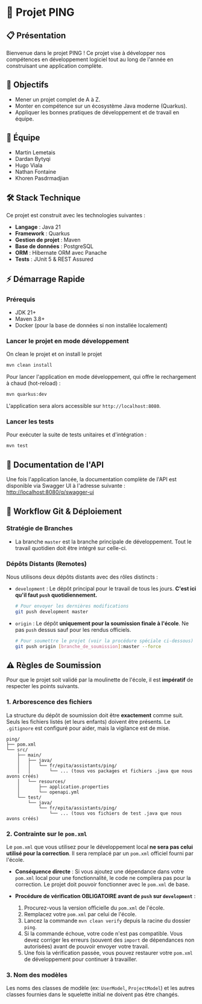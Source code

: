 # 🚀 Projet PING

## 📋 Présentation
Bienvenue dans le projet PING ! Ce projet vise à développer nos compétences en développement logiciel tout au long de l'année en construisant une application complète.

## 🎯 Objectifs
- Mener un projet complet de A à Z.
- Monter en compétence sur un écosystème Java moderne (Quarkus).
- Appliquer les bonnes pratiques de développement et de travail en équipe.

## 👥 Équipe
- Martin Lemetais
- Dardan Bytyqi
- Hugo Viala
- Nathan Fontaine
- Khoren Pasdrmadjian

## 🛠️ Stack Technique
Ce projet est construit avec les technologies suivantes :
- **Langage** : Java 21
- **Framework** : Quarkus
- **Gestion de projet** : Maven
- **Base de données** : PostgreSQL
- **ORM** : Hibernate ORM avec Panache
- **Tests** : JUnit 5 & REST Assured

## ⚡ Démarrage Rapide

### Prérequis
- JDK 21+
- Maven 3.8+
- Docker (pour la base de données si non installée localement)

### Lancer le projet en mode développement
On clean le projet et on install le projet
```bash
mvn clean install
```
Pour lancer l'application en mode développement, qui offre le rechargement à chaud (hot-reload) :
```bash
mvn quarkus:dev
```
L'application sera alors accessible sur `http://localhost:8080`.

### Lancer les tests
Pour exécuter la suite de tests unitaires et d'intégration :
```bash
mvn test
```

## 📖 Documentation de l'API
Une fois l'application lancée, la documentation complète de l'API est disponible via Swagger UI à l'adresse suivante :
[http://localhost:8080/q/swagger-ui](http://localhost:8080/q/swagger-ui)

## 🌿 Workflow Git & Déploiement

### Stratégie de Branches
- La branche `master` est la branche principale de développement. Tout le travail quotidien doit être intégré sur celle-ci.

### Dépôts Distants (Remotes)
Nous utilisons deux dépôts distants avec des rôles distincts :
- `development` : Le dépôt principal pour le travail de tous les jours. **C'est ici qu'il faut `push` quotidiennement.**
  ```bash
  # Pour envoyer les dernières modifications
  git push development master
  ```
- `origin` : Le dépôt **uniquement pour la soumission finale à l'école**. Ne pas `push` dessus sauf pour les rendus officiels.
  ```bash
  # Pour soumettre le projet (voir la procédure spéciale ci-dessous)
  git push origin [branche_de_soumission]:master --force
  ```

## ⚠️ Règles de Soumission
Pour que le projet soit validé par la moulinette de l'école, il est **impératif** de respecter les points suivants.

### 1. Arborescence des fichiers
La structure du dépôt de soumission doit être **exactement** comme suit. Seuls les fichiers listés (et leurs enfants) doivent être présents. Le `.gitignore` est configuré pour aider, mais la vigilance est de mise.

```
ping/
├── pom.xml
└── src/
    ├── main/
    │   ├── java/
    │   │   └── fr/epita/assistants/ping/
    │   │       └── ... (tous vos packages et fichiers .java que nous avons créés)
    │   └── resources/
    │       ├── application.properties
    │       └── openapi.yml
    └── test/
        └── java/
            └── fr/epita/assistants/ping/
                └── ... (tous vos fichiers de test .java que nous avons créés)
```

### 2. Contrainte sur le `pom.xml`
Le `pom.xml` que vous utilisez pour le développement local **ne sera pas celui utilisé pour la correction**. Il sera remplacé par un `pom.xml` officiel fourni par l'école.

- **Conséquence directe** : Si vous ajoutez une dépendance dans votre `pom.xml` local pour une fonctionnalité, le code ne compilera pas pour la correction. Le projet doit pouvoir fonctionner avec le `pom.xml` de base.

- **Procédure de vérification OBLIGATOIRE avant de `push` sur `development`** :
  1. Procurez-vous la version officielle du `pom.xml` de l'école.
  2. Remplacez votre `pom.xml` par celui de l'école.
  3. Lancez la commande `mvn clean verify` depuis la racine du dossier `ping`.
  4. Si la commande échoue, votre code n'est pas compatible. Vous devez corriger les erreurs (souvent des `import` de dépendances non autorisées) avant de pouvoir envoyer votre travail.
  5. Une fois la vérification passée, vous pouvez restaurer votre `pom.xml` de développement pour continuer à travailler.

### 3. Nom des modèles
Les noms des classes de modèle (ex: `UserModel`, `ProjectModel`) et les autres classes fournies dans le squelette initial ne doivent pas être changés.
